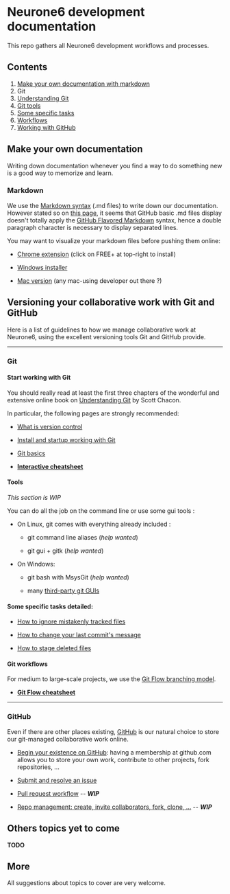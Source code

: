 # Neurone6 development documentation

This repo gathers all Neurone6 development workflows and processes.

## Contents

1. [Make your own documentation with markdown](#a_markdown)
1. Git
  1. [Understanding Git](#a_git_start)
  1. [Git tools](#a_git_tools)
  1. [Some specific tasks](#a_git_tasks)
  1. [Workflows](#a_git_workflows)
1. [Working with GitHub](#a_github)


## Make your own documentation

Writing down documentation whenever you find a way to do something new is a good way to memorize and learn.

<a name="a_markdown"></a>
### Markdown

We use the [Markdown syntax](http://daringfireball.net/projects/markdown/syntax) (.md files) to write down our documentation.
However stated so on [this page](https://help.github.com/articles/github-flavored-markdown), it seems that GitHub basic .md files display doesn't totally apply the [GitHub Flavored Markdown](http://github.github.com/github-flavored-markdown/) syntax, hence a double paragraph character is necessary to display separated lines.

You may want to visualize your markdown files before pushing them online:

- [Chrome extension](https://chrome.google.com/webstore/detail/markdown-preview/jmchmkecamhbiokiopfpnfgbidieafmd?hl=en) (click on FREE+ at top-right to install)

- [Windows installer](https://bitbucket.org/wcoenen/downmarker/downloads)

- [Mac version]() (any mac-using developer out there ?)

## Versioning your collaborative work with Git and GitHub

Here is a list of guidelines to how we manage collaborative work at Neurone6, using the excellent versioning tools Git and GitHub provide.

----
### Git

<a name="a_git_start"></a>
#### Start working with Git

You should really read at least the first three chapters of the wonderful and extensive online book on [Understanding Git](http://git-scm.com/documentation) by Scott Chacon.

In particular, the following pages are strongly recommended:

- [What is version control](http://git-scm.com/book/en/Getting-Started-About-Version-Control)

- [Install and startup working with Git](http://git-scm.com/book/en/Getting-Started-Installing-Git)

- [Git basics](http://git-scm.com/book/en/Getting-Started-Git-Basics)

- **[Interactive cheatsheet](http://ndpsoftware.com/git-cheatsheet.html)**

<a name="a_git_start"></a>
#### Tools

*This section is WIP*

You can do all the job on the command line or use some gui tools :

- On Linux, git comes with everything already included :

  - git command line aliases (*help wanted*)

  - git gui + gitk (*help wanted*)

- On Windows:

  - git bash with MsysGit (*help wanted*)

  - many [third-party git GUIs](http://git-scm.com/downloads/guis)

<a name="a_git_tasks"></a>
#### Some specific tasks detailed:

- [How to ignore mistakenly tracked files](versioning/git_ignore_mistakenly_tracked_files.md)

- [How to change your last commit's message](versioning/git_change_your_last_commit_message.md)

- [How to stage deleted files](versioning/git_stage_deleted_files.md)

<a name="a_git_workflows"></a>
#### Git workflows

For medium to large-scale projects, we use the [Git Flow branching model](http://pygmeeweb.com/2013/09/02/git-the-gitflow-way.html).

- **[Git Flow cheatsheet](http://danielkummer.github.io/git-flow-cheatsheet/)**

-----
<a name="a_github"></a>
### GitHub

Even if there are other places existing, [GitHub](https://github.com/) is our natural choice to store our git-managed collaborative work online.

- [Begin your existence on GitHub](https://github.com/signup/free): having a membership at github.com allows you to store your own work, contribute to other projects, fork repositories, ...

- [Submit and resolve an issue](versioning/github_submit_and_resolve_an_issue.md)

- [Pull request workflow](versioning/github_pull_request_worflow.md) -- ***WIP***

- [Repo management: create, invite collaborators, fork, clone, ...](versioning/github_repository_management.md) -- ***WIP***

## Others topics yet to come

**TODO**

## More

All suggestions about topics to cover are very welcome.
